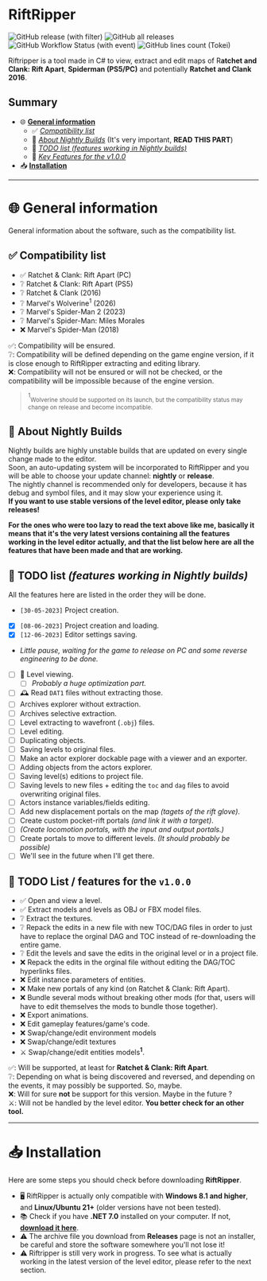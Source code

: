 # RiftRipper
![GitHub release (with filter)](https://img.shields.io/github/v/release/VELD-Dev/riftripper?label=stable)
![GitHub all releases](https://img.shields.io/github/downloads/VELD-Dev/riftripper/total)
![GitHub Workflow Status (with event)](https://img.shields.io/github/actions/workflow/status/VELD-Dev/riftripper/dotnet.yml?label=nightly-builds)
![GitHub lines count (Tokei)](https://tokei.rs/b1/github/VELD-Dev/riftripper?category=lines&type=CSharp)

Riftripper is a tool made in C# to view, extract and edit maps of R**atchet and Clank: Rift Apart**, **Spiderman (PS5/PC)** and potentially **Ratchet and Clank 2016**.  

## Summary
* 🌐 [**General information**](#-general-information)
  * ✅ [*Compatibility list*](#-compatibility-list)
  * 🌃 [*About Nightly Builds*](#-about-nightly-builds) (It's very important, **READ THIS PART**)
  * 🚧 [*TODO list (features working in Nightly builds)*](#-todo-list-features-working-in-nightly-builds)
  * 🔑 [*Key Features for the v1.0.0*](#-todo-list--features-for-the-v100)
* 📥 [**Installation**](#-installation)

---

# 🌐 General information
General information about the software, such as the compatibility list.

## ✅ Compatibility list
- ✅ Ratchet & Clank: Rift Apart (PC)
- ❔ Ratchet & Clank: Rift Apart (PS5)
- ❔ Ratchet & Clank (2016)
- ❔ Marvel's Wolverine<sup>1</sup> (2026)
- ❔ Marvel's Spider-Man 2 (2023)
- ❔ Marvel's Spider-Man: Miles Morales
- ❌ Marvel's Spider-Man (2018) 
  
✅: Compatibility will be ensured.  
❔: Compatibility will be defined depending on the game engine version, if it is close enough to RiftRipper extracting and editing library.  
❌: Compatibility will not be ensured or will not be checked, or the compatibility will be impossible because of the engine version.  
> <sup>1</sup><sub>Wolverine should be supported on its launch, but the compatibility status may change on release and become incompatible.</sub>

## 🌃 About Nightly Builds
Nightly builds are highly unstable builds that are updated on every single change made to the editor.  
Soon, an auto-updating system will be incorporated to RiftRipper and you will be able to choose your update channel: **nightly** or **release**.  
The nightly channel is recommended only for developers, because it has debug and symbol files, and it may slow your experience using it.  
**If you want to use stable versions of the level editor, please only take releases!**  

**For the ones who were too lazy to read the text above like me, basically it means that it's the very latest versions containing all the features working in the level editor actually, and that the list below here are all the features that have been made and that are working.**

## 🚧 TODO list *(features working in Nightly builds)*
All the features here are listed in the order they will be done.
- `[30-05-2023]` Project creation.
- [x] `[08-06-2023]` Project creation and loading.
- [x] `[12-06-2023]` Editor settings saving.
- *Little pause, waiting for the game to release on PC and some reverse engineering to be done.*
- [ ] 🚧 Level viewing.
  - [ ] *Probably a huge optimization part.*
- [ ] 🕰️ Read `DAT1` files without extracting those.
- [ ] Archives explorer without extraction.
- [ ] Archives selective extraction.
- [ ] Level extracting to wavefront (`.obj`) files.
- [ ] Level editing.
- [ ] Duplicating objects.
- [ ] Saving levels to original files.
- [ ] Make an actor explorer dockable page with a viewer and an exporter.
- [ ] Adding objects from the actors explorer.
- [ ] Saving level(s) editions to project file.
- [ ] Saving levels to new files + editing the `toc` and `dag` files to avoid overwriting original files.
- [ ] Actors instance variables/fields editing.
- [ ] Add new displacement portals on the map *(tagets of the rift glove)*.
- [ ] Create custom pocket-rift portals *(and link it with a target)*.
- [ ] *(Create locomotion portals, with the input and output portals.)*
- [ ] Create portals to move to different levels. *(It should probably be possible)*
- [ ] We'll see in the future when I'll get there.

## 🔑 TODO List / features for the `v1.0.0`
- ✅ Open and view a level.
- ✅ Extract models and levels as OBJ or FBX model files.
- ❔ Extract the textures.
- ❔ Repack the edits in a new file with new TOC/DAG files in order to just have to replace the orginal DAG and TOC instead of re-downloading the entire game.
- ❔ Edit the levels and save the edits in the original level or in a project file.
- ❌ Repack the edits in the orginal file without editing the DAG/TOC hyperlinks files.
- ❌ Edit instance parameters of entities.
- ❌ Make new portals of any kind (on Ratchet & Clank: Rift Apart).
- ❌ Bundle several mods without breaking other mods (for that, users will have to edit themselves the mods to bundle those together).
- ❌ Export animations.
- ❌ Edit gameplay features/game's code.
- ❌ Swap/change/edit environment models
- ❌ Swap/change/edit textures
- ⚔️ Swap/change/edit entities models<sup>**1**</sup>.  
  
✅: Will be supported, at least for **Ratchet & Clank: Rift Apart**.  
❔: Depending on what is being discovered and reversed, and depending on the events, it may possibly be supported. So, maybe.  
❌: Will for sure **not** be support for this version. Maybe in the future ?  
⚔️: Will not be handled by the level editor. **You better check for an other tool.**

---

# 📥 Installation
Here are some steps you should check before downloading **RiftRipper**.
- 🖥️ RiftRipper is actually only compatible with **Windows 8.1 and higher**, and **Linux/Ubuntu 21+** (older versions have not been tested).
- 📚 Check if you have **.NET 7.0** installed on your computer. If not, [**download it here**](https://download.visualstudio.microsoft.com/download/pr/4c0aaf08-3fa1-4fa0-8435-73b85eee4b32/e8264b3530b03b74b04ecfcf1666fe93/dotnet-sdk-7.0.306-win-x64.exe "Official link at https://download.visualstudio.microsoft.com/").
- ⚠️ The archive file you download from **Releases** page is not an installer, be careful and store the software somewhere you'll not lose it!
- ⚠️ Riftripper is still very work in progress. To see what is actually working in the latest version of the level editor, please refer to the next section.
